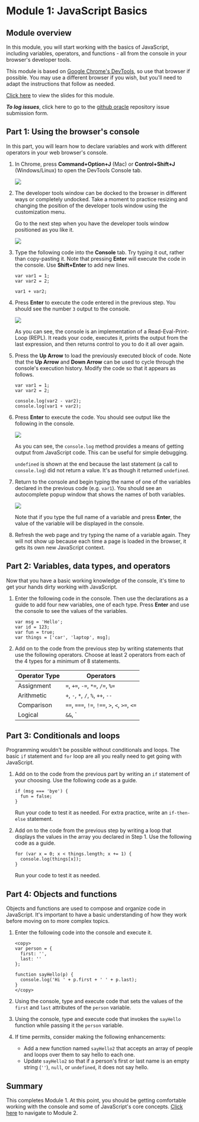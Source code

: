 # Module 1: JavaScript Basics

## Module overview

In this module, you will start working with the basics of JavaScript, including variables, operators, and functions - all from the console in your browser's developer tools. 

This module is based on <a href="https://developers.google.com/web/tools/chrome-devtools/" target="_blank">Google Chrome's DevTools</a>, so use that browser if possible. You may use a different browser if you wish, but you'll need to adapt the instructions that follow as needed.

<a href="https://www.slideshare.net/DanielMcGhan/introduction-to-javascript-for-apex-developers-module-1-javascript-basics" target="_blank">Click here</a> to view the slides for this module.

***To log issues***, click here to go to the <a href="https://github.com/oracle/learning-library/issues/new" target="_blank">github oracle</a> repository issue submission form.

## **Part 1:** Using the browser's console

In this part, you will learn how to declare variables and work with different operators in your web browser's console.

1.  In Chrome, press **Command+Option+J** (Mac) or **Control+Shift+J** (Windows/Linux) to open the DevTools Console tab.

    ![](images/open-console.png)

2.  The developer tools window can be docked to the browser in different ways or completely undocked. Take a moment to practice resizing and changing the position of the developer tools window using the customization menu. 

    Go to the next step when you have the developer tools window positioned as you like it.

    ![](images/devtools-dock-side.png)

3.  Type the following code into the **Console** tab. Try typing it out, rather than copy-pasting it. Note that pressing **Enter** will execute the code in the console. Use **Shift+Enter** to add new lines. 

    ```
    var var1 = 1;
    var var2 = 2;

    var1 + var2;
    ```

4.  Press **Enter** to execute the code entered in the previous step. You should see the number `3` output to the console.

    ![](images/repl-output.png)

    As you can see, the console is an implementation of a Read-Eval-Print-Loop (REPL). It reads your code, executes it, prints the output from the last expression, and then returns control to you to do it all over again.

5.  Press the **Up Arrow** to load the previously executed block of code. Note that the **Up Arrow** and **Down Arrow** can be used to cycle through the console's execution history. Modify the code so that it appears as follows.

    ```
    var var1 = 1;
    var var2 = 2;

    console.log(var2 - var2);
    console.log(var1 + var2);
    ```

6.  Press **Enter** to execute the code. You should see output like the following in the console.

    ![](images/console-log-output.png)

    As you can see, the `console.log` method provides a means of getting output from JavaScript code. This can be useful for simple debugging.

    `undefined` is shown at the end because the last statement (a call to `console.log`) did not return a value. It's as though it returned `undefined`.

7.  Return to the console and begin typing the name of one of the variables declared in the previous code (e.g. `var1`). You should see an autocomplete popup window that shows the names of both variables.

    ![](images/auto-complete.png)

    Note that if you type the full name of a variable and press **Enter**, the value of the variable will be displayed in the console.

8.  Refresh the web page and try typing the name of a variable again. They will not show up because each time a page is loaded in the browser, it gets its own new JavaScript context. 

## **Part 2:** Variables, data types, and operators

Now that you have a basic working knowledge of the console, it's time to get your hands dirty working with JavaScript.

1.  Enter the following code in the console. Then use the declarations as a guide to add four new variables, one of each type. Press **Enter** and use the console to see the values of the variables.

    ```
    var msg = 'Hello';
    var id = 123;
    var fun = true;
    var things = ['car', 'laptop', msg];
    ```

2.  Add on to the code from the previous step by writing statements that use the following operators. Choose at least 2 operators from each of the 4 types for a minimum of 8 statements.

    | Operator Type | Operators |
    | --- | --- |
    | Assignment | `=`, `+=`, `-=`, `*=`, `/=`, `%=` |
    | Arithmetic | `+`, `-`, `*`, `/`, `%`, `++`, `--` |
    | Comparison | `==`, `===`, `!=`, `!==`, `>`, `<`, `>=`, `<=` |
    | Logical | `&&`, `||`, `!` |

## **Part 3:** Conditionals and loops

Programming wouldn't be possible without conditionals and loops. The basic `if` statement and `for` loop are all you really need to get going with JavaScript.

1.  Add on to the code from the previous part by writing an `if` statement of your choosing. Use the following code as a guide.

    ```
    if (msg === 'bye') {
      fun = false;
    }
    ```

    Run your code to test it as needed. For extra practice, write an `if-then-else` statement.

2.  Add on to the code from the previous step by writing a loop that displays the values in the array you declared in Step 1. Use the following code as a guide.

    ```
    for (var x = 0; x < things.length; x += 1) {
      console.log(things[x]);
    }
    ```

    Run your code to test it as needed.

## **Part 4:** Objects and functions

Objects and functions are used to compose and organize code in JavaScript. It's important to have a basic understanding of how they work before moving on to more complex topics.

1.  Enter the following code into the console and execute it.

    ```
    <copy>
    var person = {
      first: '',
      last: ''
    };

    function sayHello(p) {
      console.log('Hi ' + p.first + ' ' + p.last);
    }
    </copy>
    ```

2.  Using the console, type and execute code that sets the values of the `first` and `last` attributes of the `person` variable.

3.  Using the console, type and execute code that invokes the `sayHello` function while passing it the `person` variable.

4. If time permits, consider making the following enhancements:

    * Add a new function named `sayHello2` that accepts an array of people and loops over them to say hello to each one.
    * Update `sayHello2` so that if a person's first or last name is an empty string (`''`), `null`, or `undefined`, it does not say hello.

## Summary

This completes Module 1. At this point, you should be getting comfortable working with the console and some of JavaScript's core concepts. [Click here](?module=adding-javascript-to-apex-apps) to navigate to Module 2.